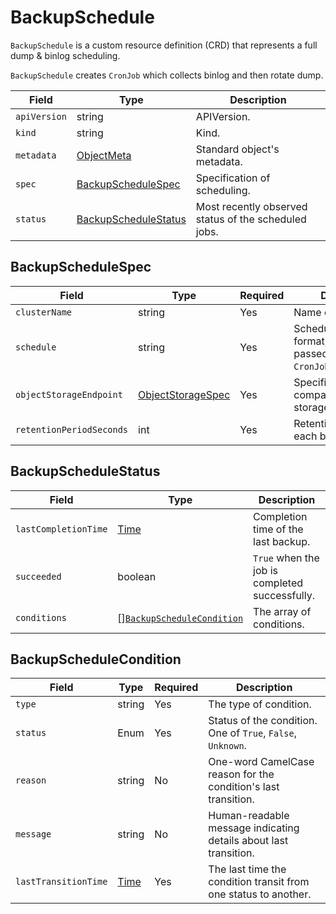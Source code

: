 # BackupSchedule

`BackupSchedule` is a custom resource definition (CRD) that represents
a full dump & binlog scheduling.

`BackupSchedule` creates `CronJob` which collects binlog and then rotate dump.

| Field        | Type                                          | Description                                          |
| ------------ | --------------------------------------------- | ---------------------------------------------------- |
| `apiVersion` | string                                        | APIVersion.                                          |
| `kind`       | string                                        | Kind.                                                |
| `metadata`   | [ObjectMeta]                                  | Standard object's metadata.                          |
| `spec`       | [BackupScheduleSpec](#BackupScheduleSpec)     | Specification of scheduling.                         |
| `status`     | [BackupScheduleStatus](#BackupScheduleStatus) | Most recently observed status of the scheduled jobs. |

## BackupScheduleSpec

| Field                    | Type                                    | Required | Description                                                               |
| ------------------------ | --------------------------------------- | -------- | ------------------------------------------------------------------------- |
| `clusterName`            | string                                  | Yes      | Name of [`Cluster`](crd_mysql_cluster.md)                                 |
| `schedule`               | string                                  | Yes      | Schedule in Cron format, this value is passed to `CronJob.spec.schedule`. |
| `objectStorageEndpoint`  | [ObjectStorageSpec](#ObjectStorageSpec) | Yes      | Specification of S3 compatible object storage.                            |
| `retentionPeriodSeconds` | int                                     | Yes      | Retention period of each backup file.                                     |

## BackupScheduleStatus

| Field                | Type                                                    | Description                                    |
| -------------------- | ------------------------------------------------------- | ---------------------------------------------- |
| `lastCompletionTime` | [Time]                                                  | Completion time of the last backup.            |
| `succeeded`          | boolean                                                 | `True` when the job is completed successfully. |
| `conditions`         | [][`BackupScheduleCondition`](#BackupScheduleCondition) | The array of conditions.                       |

## BackupScheduleCondition

| Field                | Type   | Required | Description                                                      |
| -------------------- | ------ | -------- | ---------------------------------------------------------------- |
| `type`               | string | Yes      | The type of condition.                                           |
| `status`             | Enum   | Yes      | Status of the condition. One of `True`, `False`, `Unknown`.      |
| `reason`             | string | No       | One-word CamelCase reason for the condition's last transition.   |
| `message`            | string | No       | Human-readable message indicating details about last transition. |
| `lastTransitionTime` | [Time] | Yes      | The last time the condition transit from one status to another.  |

[ObjectMeta]: https://kubernetes.io/docs/reference/generated/kubernetes-api/v1.17/#objectmeta-v1-meta
[Time]: https://kubernetes.io/docs/reference/generated/kubernetes-api/v1.17/#time-v1-meta
